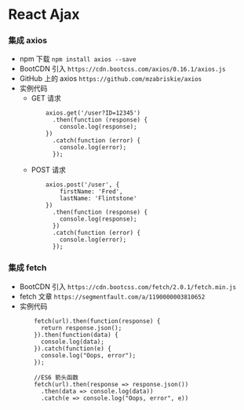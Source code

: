 # React Ajax
### 集成 axios
- npm 下载
	`npm install axios --save`
- BootCDN 引入
	`https://cdn.bootcss.com/axios/0.16.1/axios.js`
- GitHub 上的 axios
	`https://github.com/mzabriskie/axios` 
- 实例代码
	- GET 请求
		```
			axios.get('/user?ID=12345')
			  .then(function (response) {
				console.log(response);
			})
			  .catch(function (error) {
				console.log(error);
			  });
		```
	- POST 请求
		```
			axios.post('/user', {
				firstName: 'Fred',
				lastName: 'Flintstone'
			})
			  .then(function (response) {
				console.log(response);
			  })
			  .catch(function (error) {
				console.log(error);
			  });
		```

### 集成 fetch
- BootCDN 引入
	`https://cdn.bootcss.com/fetch/2.0.1/fetch.min.js`
- fetch 文章
	`https://segmentfault.com/a/1190000003810652`
- 实例代码
	```
		fetch(url).then(function(response) {
		  return response.json();
		}).then(function(data) {
		  console.log(data);
		}).catch(function(e) {
		  console.log("Oops, error");
		});

		//ES6 箭头函数
		fetch(url).then(response => response.json())
		  .then(data => console.log(data))
		  .catch(e => console.log("Oops, error", e))
	```
